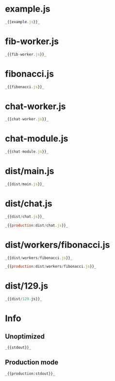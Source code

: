 # example.js

```javascript
_{{example.js}}_
```

# fib-worker.js

```javascript
_{{fib-worker.js}}_
```

# fibonacci.js

```javascript
_{{fibonacci.js}}_
```

# chat-worker.js

```javascript
_{{chat-worker.js}}_
```

# chat-module.js

```javascript
_{{chat-module.js}}_
```

# dist/main.js

```javascript
_{{dist/main.js}}_
```

# dist/chat.js

```javascript
_{{dist/chat.js}}_
```

```javascript
_{{production:dist/chat.js}}_
```

# dist/workers/fibonacci.js

```javascript
_{{dist/workers/fibonacci.js}}_
```

```javascript
_{{production:dist/workers/fibonacci.js}}_
```

# dist/129.js

```javascript
_{{dist/129.js}}_
```

# Info

## Unoptimized

```
_{{stdout}}_
```

## Production mode

```
_{{production:stdout}}_
```
